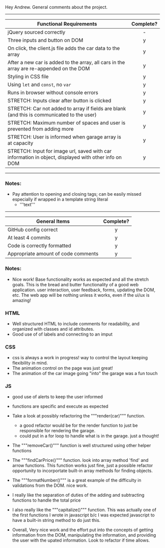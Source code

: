 Hey Andrew. General comments about the project.

---

| Functional Requirements                                                                              | Complete? |
| ---------------------------------------------------------------------------------------------------- | :-------: |
| jQuery sourced correctly                                                                             |     -     |
| Three inputs and button on DOM                                                                       |     y     |
| On click, the client.js file adds the car data to the array                                          |     y     |
| After a new car is added to the array, all cars in the array are re-appended on the DOM              |     y     |
| Styling in CSS file                                                                                  |     y     |
| Using `let` and `const`, no `var`                                                                    |     y     |
| Runs in browser without console errors                                                               |     y     |
| STRETCH: Inputs clear after button is clicked                                                        |     y     |
| STRETCH: Car not added to array if fields are blank (and this is communicated to the user)           |     y     |
| STRETCH: Maximum number of spaces and user is prevented from adding more                             |     y     |
| STRETCH: User is informed when garage array is at capacity                                           |     y     |
| STRETCH: Input for image url, saved with car information in object, displayed with other info on DOM |     y     |

---

### Notes:

- Pay attention to opening and closing tags; can be easily missed especially if wrapped in a template string literal
  - '''<span>text</span>'''

---

| General Items                       | Complete? |
| ----------------------------------- | :-------: |
| GitHub config correct               |     y     |
| At least 4 commits                  |     y     |
| Code is correctly formatted         |     y     |
| Appropriate amount of code comments |     y     |

### Notes:

- Nice work! Base functionality works as expected and all the stretch goals. This is the bread and butter functionality of a good web application. user interaction, user feedback, forms, updating the DOM, etc. The web app will be nothing unless it works, even if the ui/ux is amazing!

### HTML

- Well structured HTML to include comments for readability, and organized with classes and id attributes.
- Good use of of labels and connecting to an imput

### CSS

- css is always a work in progress! way to control the layout keeping flexibility in mind.
- The animation control on the page was just great!
- The animation of the car image going "into" the garage was a fun touch

### JS

- good use of alerts to keep the user informed

- functions are specific and execute as expected

- Take a look at possibly refactoring the """render(car)""" function.

  - a good refactor would be for the render function to just be responsible for rendering the garage.
  - could put in a for loop to handle what is in the garage. just a thought!

- The """removeCar()""" function is well structured using other helper functions

- The """findCarPrice()""" function. look into array method 'find' and arrow functions. This function works just fine, just a possible refactor opportunity to incorportate built-in array methods for finding objects.

- The """formatNumber()""" is a great example of the difficulty in validations from the DOM. nice work.

- I really like the separation of duties of the adding and subtracting functions to handle the total price

- I also really like the """capitalize()""" function. This was actually one of the first functions I wrote in javascript b/c I was expected javascript to have a built-in string method to do just this.

- Overall, Very nice work and the effort put into the concepts of getting information from the DOM, manipulating the information, and providing the user with the upated information. Look to refactor if time allows.
